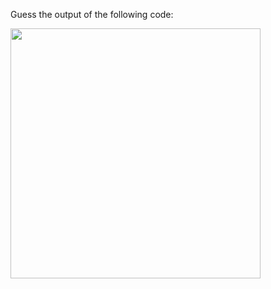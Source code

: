 Guess the output of the following code:

<img src = 'https://github.com/McLarenCollege/foundations_public/raw/main/images/variable-declaration-introduction.png' width = 400/>

